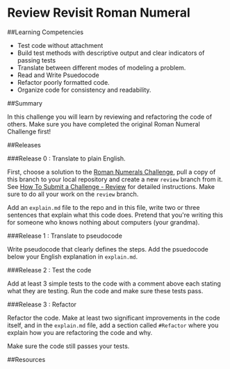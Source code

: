 # Review Revisit Roman Numeral 
 
##Learning Competencies 

* Test code without attachment
* Build test methods with descriptive output and clear indicators of passing tests
* Translate between different modes of modeling a problem.
* Read and Write Psuedocode
* Refactor poorly formatted code.
* Organize code for consistency and readability.

##Summary 

In this challenge you will learn by reviewing and refactoring the code of others. Make sure you have completed the original Roman Numeral Challenge first!

##Releases

###Release 0 : Translate to plain English.

First, choose a solution to the  [Roman Numerals Challenge](../../../roman-numerals-challenge), pull a copy of this branch to your local repository and create a new `review` branch from it. See [How To Submit a Challenge - Review](../../../phase-1-guide/blob/master/resources/how-to-submit.md) for detailed instructions. Make sure to do all your work on the `review` branch.

Add an `explain.md` file to the repo and in this file, write two or three sentences that explain what this code does. Pretend that you're writing this for someone who knows nothing about computers (your grandma). 

###Release 1 : Translate to pseudocode

Write pseudocode that clearly defines the steps.  Add the psuedocode below your English explanation in `explain.md`.

###Release 2 : Test the code

Add at least 3 simple tests to the code with a comment above each stating what they are testing. Run the code and make sure these tests pass.

###Release 3 : Refactor

Refactor the code. Make at least two significant improvements in the code itself, and in the `explain.md` file, add a section called `#Refactor` where you explain how you are refactoring the code and why.

Make sure the code still passes your tests. 

<!-- 
##Optimize Your Learning 
 -->
##Resources
